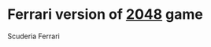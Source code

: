 Ferrari version of [2048](http://gabrielecirulli.github.io/2048/) game
========================================================================
Scuderia Ferrari
